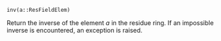 ```
inv(a::ResFieldElem)
```

Return the inverse of the element $a$ in the residue ring. If an impossible inverse is encountered, an exception is raised.
